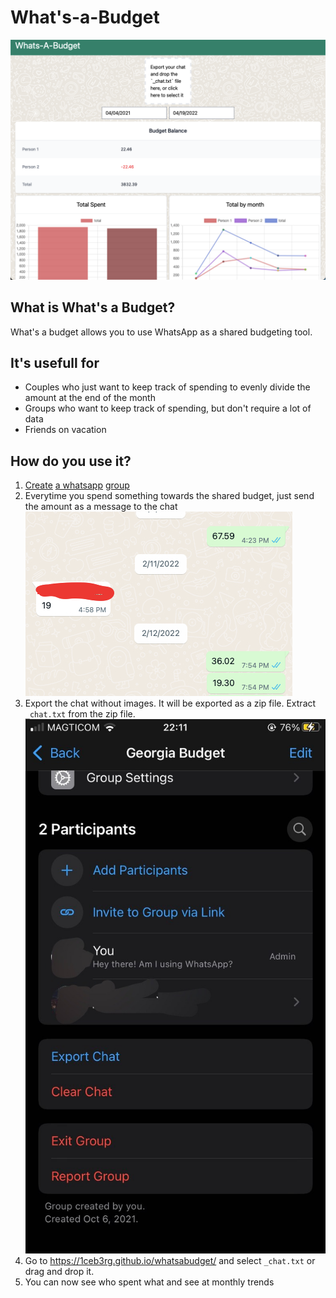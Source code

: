 # What's-a-Budget

![What's a Budget screenshot](./whatsabudget.png)

## What is What's a Budget?

What's a budget allows you to use WhatsApp as a shared budgeting tool.

## It's usefull for

- Couples who just want to keep track of spending to evenly divide the amount at the end of the month
- Groups who want to keep track of spending, but don't require a lot of data
- Friends on vacation



## How do you use it?

1. [Create](https://faq.whatsapp.com/iphone/chats/how-to-create-and-invite-into-a-group) [a whatsapp](https://faq.whatsapp.com/android/chats/how-to-create-and-invite-into-a-group) [group](https://faq.whatsapp.com/web/chats/how-to-create-and-invite-into-a-group) 
2. Everytime you spend something towards the shared budget, just send the amount as a message to the chat
    ![enter the amounts in the chat](./enter-amounts.png)
3. Export the chat without images. It will be exported as a zip file. Extract `_chat.txt` from the zip file.
    ![export the chat](./export-chat.jpeg)
4. Go to https://1ceb3rg.github.io/whatsabudget/ and select `_chat.txt` or drag and drop it.
5. You can now see who spent what and see at monthly trends
